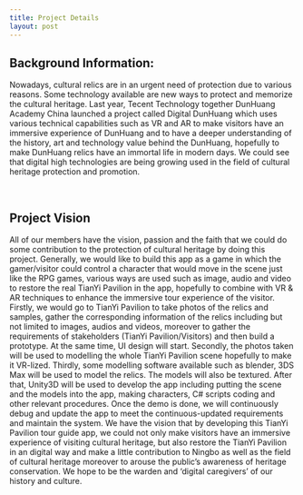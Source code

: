 ```yaml
---
title: Project Details
layout: post
---
```

	
##	Background Information:
  Nowadays, cultural relics are in an urgent need of protection due to various reasons. Some technology available are new ways to protect and memorize the cultural heritage.
  Last year, Tecent Technology together DunHuang Academy China launched a project called Digital DunHuang which uses various technical capabilities such as VR and AR to make visitors have an immersive experience of DunHuang and to have a deeper understanding of the history, art and technology value behind the DunHuang, hopefully to make DunHuang relics have an immortal life in modern days.
We could see that digital high technologies are being growing used in the field of cultural heritage protection and promotion.

 
##	Project Vision 
  All of our members have the vision, passion and the faith that we could do some contribution to the protection of cultural heritage by doing this project.
  Generally, we would like to build this app as a game in which the gamer/visitor could control a character that would move in the scene just like the RPG games, various ways are used such as image, audio and video to restore the real TianYi Pavilion in the app, hopefully to combine with VR & AR techniques to enhance the immersive tour experience of the visitor. 
Firstly, we would go to TianYi Pavilion to take photos of the relics and samples, gather the corresponding information of the relics including but not limited to images, audios and videos, moreover to gather the requirements of stakeholders (TianYi Pavilion/Visitors) and then build a prototype.
  At the same time, UI design will start.
  Secondly, the photos taken will be used to modelling the whole TianYi Pavilion scene hopefully to make it VR-lized. 
  Thirdly, some modelling software available such as blender, 3DS Max will be used to model the relics. The models will also be textured. 
After that, Unity3D will be used to develop the app including putting the scene and the models into the app, making characters, C# scripts coding and other relevant procedures.
  Once the demo is done, we will continuously debug and update the app to meet the continuous-updated requirements and maintain the system. 
We have the vision that by developing this TianYi Pavilion tour guide app, we could not only make visitors have an immersive experience of visiting cultural heritage, but also restore the TianYi Pavilion in an digital way and make a little contribution to Ningbo as well as the field of cultural heritage moreover to arouse the public’s awareness of heritage conservation. 
We hope to be the warden and ‘digital caregivers’ of our history and culture.
		
